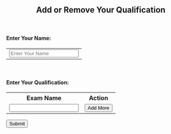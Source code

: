
<html>
<head>
<title>Add more Qualification</title>
<link rel="stylesheet" href="https://maxcdn.bootstrapcdn.com/bootstrap/3.3.6/css/bootstrap.min.css" />
<script src="https://maxcdn.bootstrapcdn.com/bootstrap/3.3.6/js/bootstrap.min.js"></script>
<script src="https://ajax.googleapis.com/ajax/libs/jquery/2.2.0/jquery.min.js"></script>
</head>
<body>
<div class="container">
<br />
<br />
<h2 align="center">Add or Remove Your Qualification</h2><br />
<div class="form-group">
<form name="add_name" id="add_name">
<div class="table-responsive">
<h4>Enter Your Name:</h4>

<table  class="table table-bordered" >
<tr>
<td><input type="text" name="person" placeholder="Enter Your Name" class="form-control name_list"  /></td>
</tr>

</table><br>
<h4> Enter Your Qualification:</h4>
<table  class="table table-bordered" id="dynamic_field">
<tr>
<th>Exam Name</th>
<th>Action</th>
</tr>
<tr>
<td><input type="text" name="name[]"  class="form-control name_list" /></td>
<td><button type="button" name="add" id="add" class="btn btn-success">Add More</button></td>
</tr>
</table>
<input type="button" name="submit" id="submit" class="btn btn-info" value="Submit" />
</div> <br>
</form>
</div>

</div>
<div>
</div>
</body>
</html>

<script>
$(document).ready(function(){
var i=1;
$('#add').click(function(){
i++;
$('#dynamic_field').append('<tr id="row'+i+'"><td><input type="text" name="name[]"  class="form-control name_list" /></td><td><button type="button" name="remove" id="'+i+'" class="btn btn-danger btn_remove">X</button></td></tr>');
});

$(document).on('click', '.btn_remove', function(){
var button_id = $(this).attr("id"); 
$('#row'+button_id+'').remove();
});

$('#submit').click(function(){		
$.ajax({
url:"db.php",
method:"POST",
data:$('#add_name').serialize(),
success:function(data)
{
alert(data);
$('#add_name')[0].reset();
}
});
});

});
</script>




